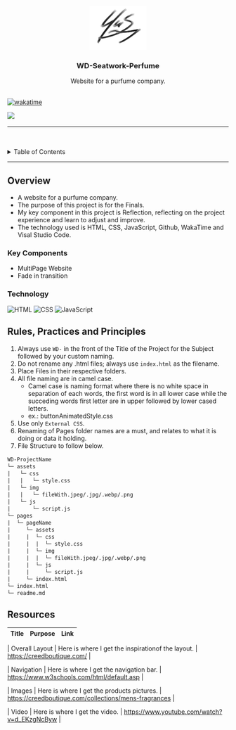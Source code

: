 <a name="readme-top">

<br/>

<br />
<div align="center">
  <a href="https://github.com/Maverick-Santos/">
    <img src="./assets/img/Logo.jpg" alt="Nyebe" width="130" height="100">
  </a>

  <h3 align="center">WD-Seatwork-Perfume</h3>
</div>

<div align="center">
  Website for a purfume company.
</div>

<br />

[![wakatime](https://wakatime.com/badge/user/474e236f-4718-4434-8aa0-f744cf4cde7d/project/2142565d-91c4-4a87-b560-dbe57d7021a7.svg)](https://wakatime.com/badge/user/474e236f-4718-4434-8aa0-f744cf4cde7d/project/2142565d-91c4-4a87-b560-dbe57d7021a7)

![](https://visit-counter.vercel.app/counter.png?page=zyx-0314/WD-Seatwork-Perfume-main)

---

<br />
<br />

<details>
  <summary>Table of Contents</summary>
  <ol>
    <li>
      <a href="#overview">Overview</a>
      <ol>
        <li>
          <a href="#key-components">Key Components</a>
        </li>
        <li>
          <a href="#technology">Technology</a>
        </li>
      </ol>
    </li>
    <li>
      <a href="#rule,-practices-and-principles">Rules, Practices and Principles</a>
    </li>
    <li>
      <a href="#resources">Resources</a>
    </li>
  </ol>
</details>

---

## Overview
- A website for a purfume company.
- The purpose of this project is for the Finals.
- My key component in this project is Reflection, reflecting on the project experience and learn to adjust and improve. 
- The technology used is HTML, CSS, JavaScript, Github, WakaTime and Visal Studio Code.

### Key Components
- MultiPage Website
- Fade in transition

### Technology
![HTML](https://img.shields.io/badge/HTML-E34F26?style=for-the-badge&logo=html5&logoColor=white)
![CSS](https://img.shields.io/badge/CSS-1572B6?style=for-the-badge&logo=css3&logoColor=white)
![JavaScript](https://img.shields.io/badge/JavaScript-F7DF1E?style=for-the-badge&logo=javascript&logoColor=white)

## Rules, Practices and Principles
1. Always use `WD-` in the front of the Title of the Project for the Subject followed by your custom naming.
2. Do not rename any .html files; always use `index.html` as the filename.
3. Place Files in their respective folders.
4. All file naming are in camel case.
   - Camel case is naming format where there is no white space in separation of each words, the first word is in all lower case while the succeding words first letter are in upper followed by lower cased letters.
   - ex.: buttonAnimatedStyle.css
5. Use only `External CSS`.
6. Renaming of Pages folder names are a must, and relates to what it is doing or data it holding.
7. File Structure to follow below.

```
WD-ProjectName
└─ assets
|   └─ css
|   |   └─ style.css
|   └─ img
|   |   └─ fileWith.jpeg/.jpg/.webp/.png
|   └─ js
|       └─ script.js
└─ pages
|  └─ pageName
|     └─ assets
|     |  └─ css
|     |  |  └─ style.css
|     |  └─ img
|     |  |  └─ fileWith.jpeg/.jpg/.webp/.png
|     |  └─ js
|     |     └─ script.js
|     └─ index.html
└─ index.html
└─ readme.md
```

## Resources
| Title | Purpose | Link |
|-|-|-|

| Overall Layout | Here is where I get the inspirationof the layout. | https://creedboutique.com/ |

| Navigation | Here is where I get the navigation bar. | https://www.w3schools.com/html/default.asp |

| Images | Here is where I get the products pictures. | https://creedboutique.com/collections/mens-fragrances |

| Video | Here is where I get the video. | https://www.youtube.com/watch?v=d_EKzgNcByw |